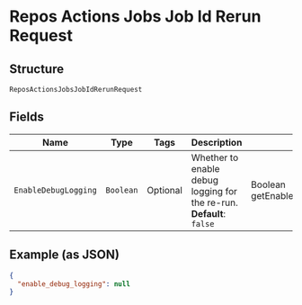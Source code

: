 
# Repos Actions Jobs Job Id Rerun Request

## Structure

`ReposActionsJobsJobIdRerunRequest`

## Fields

| Name | Type | Tags | Description | Getter | Setter |
|  --- | --- | --- | --- | --- | --- |
| `EnableDebugLogging` | `Boolean` | Optional | Whether to enable debug logging for the re-run.<br>**Default**: `false` | Boolean getEnableDebugLogging() | setEnableDebugLogging(Boolean enableDebugLogging) |

## Example (as JSON)

```json
{
  "enable_debug_logging": null
}
```

